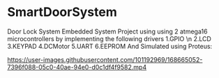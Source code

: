 # SmartDoorSystem
Door Lock System 
Embedded System Project using using 2 atmega16 microcontrollers 
by implementing the following drivers 
1.GPIO \n
2.LCD
3.KEYPAD
4.DCMotor
5.UART
6.EEPROM
And Simulated using Proteus:


https://user-images.githubusercontent.com/101192969/168665052-7396f088-05c0-40ae-94e0-d0c1df4f9582.mp4

